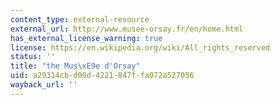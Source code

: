 ```yaml
---
content_type: external-resource
external_url: http://www.musee-orsay.fr/en/home.html
has_external_license_warning: true
license: https://en.wikipedia.org/wiki/All_rights_reserved
status: ''
title: "the Mus\xE9e d'Orsay"
uid: a29314cb-d00d-4221-847f-fa072a527056
wayback_url: ''
---
```

